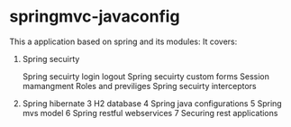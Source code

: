 springmvc-javaconfig
====================

This a application based on spring and its modules:
It covers:
1. Spring secuirty

   Spring secuirty login logout
   Spring secuirty custom forms
   Session mamangment
   Roles and previliges
   Spring secuirty interceptors
   
   
2. Spring hibernate
3 H2 database
4 Spring java configurations
5 Spring mvs model
6 Spring restful webservices
7 Securing rest applications

